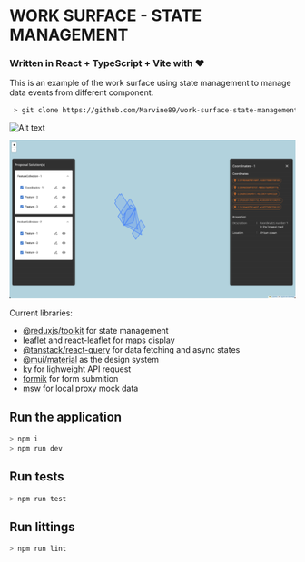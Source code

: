 # WORK SURFACE - STATE MANAGEMENT

### Written in React + TypeScript + Vite with ❤️

This is an example of the work surface using state management to manage data events from different component. 

```sh
 > git clone https://github.com/Marvine89/work-surface-state-management.git
```

![Alt text](public/images/screenshot-1.png?raw=true)

![Alt text](public/images/screenshot-2.png?raw=true)

Current libraries:

- [@reduxjs/toolkit](https://redux-toolkit.js.org/) for state management
- [leaflet](https://leafletjs.com/) and [react-leaflet](https://react-leaflet.js.org/) for maps display
- [@tanstack/react-query](https://tanstack.com/query) for data fetching and async states
- [@mui/material](https://mui.com/) as the design system
- [ky](https://github.com/sindresorhus/ky) for lighweight API request
- [formik](https://formik.org/docs/overview) for form submition
- [msw](https://mswjs.io/) for local proxy mock data

## Run the application

```js
> npm i
> npm run dev
```

## Run tests

```js
> npm run test
```

## Run littings

```js
> npm run lint
```